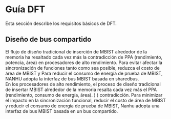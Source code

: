 # Guía DFT

Esta sección describe los requisitos básicos de DFT.

## Diseño de bus compartido 

El flujo de diseño tradicional de inserción de MBIST alrededor de la memoria ha resaltado cada vez más la contradicción de PPA (rendimiento, potencia, área) en procesadores de alto rendimiento. Para evitar afectar la sincronización de funciones tanto como sea posible, reduzca el costo de área de MBIST y Para reducir el consumo de energía de prueba de MBIST, NANHU adopta la interfaz de bus MBIST basada en sharedbus.<br>En los procesadores de alto rendimiento, el proceso de diseño tradicional de insertar MBIST alrededor de la memoria resalta cada vez más el PPA (rendimiento, consumo de energía, área). ) ) contradicción. Para minimizar el impacto en la sincronización funcional, reducir el costo de área de MBIST y reducir el consumo de energía de prueba de MBIST, Nanhu adopta una interfaz de bus MBIST basada en un bus compartido.
